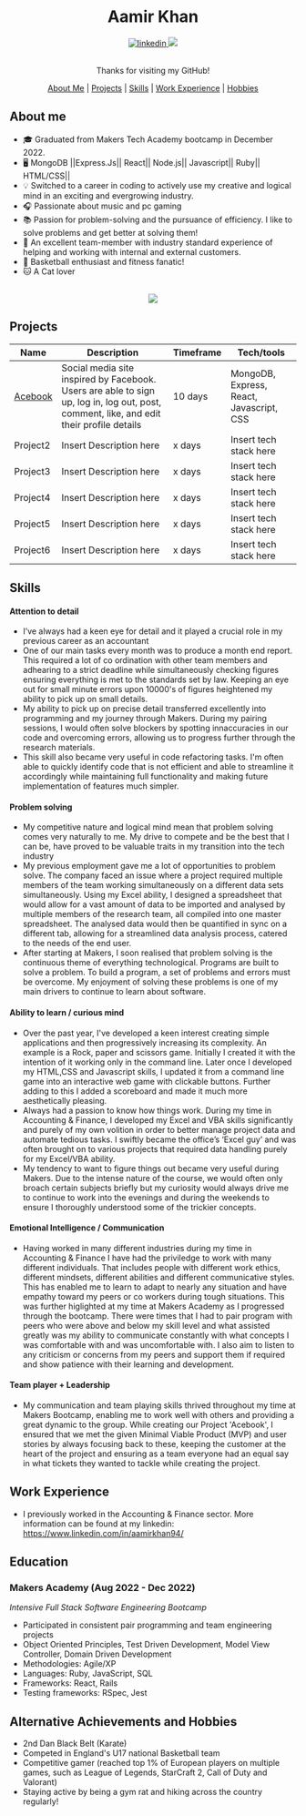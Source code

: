 <div align="center">
  <h1>Aamir Khan</h1>

  <div align="center">
    <a href="https://www.linkedin.com/in/aamirkhan94//">
        <img alt="linkedin" title="My LinkedIn Page" src="https://img.shields.io/badge/LinkedIn-0077B5?style=for-the-badge&logo=linkedin&logoColor=white" />
    </a>
    <a href="https://www.codewars.com/users/HoodieB">
        <img src="https://img.shields.io/badge/CodeWars-%23AD2C27?style=for-the-badge&logo=codewars&logoColor=white" />
    </a>
  </div>
  <br>

  Thanks for visiting my GitHub!

  [About Me](#About-me) | [Projects](#projects) | [Skills](#skills) | [Work Experience](#work-experience) | [Hobbies](#alternative-achievements-and-hobbies)

</div>


## About me

* :mortar_board: Graduated from Makers Tech Academy bootcamp in December 2022.
* :desktop_computer: MongoDB ||Express.Js|| React|| Node.js|| Javascript|| Ruby|| HTML/CSS||
* :bulb: Switched to a career in coding to actively use my creative and logical mind in an exciting and evergrowing industry.
* :headphones: Passionate about music and pc gaming
* :books: Passion for problem-solving and the pursuance of efficiency. I like to solve problems and get better at solving them!
* :handshake: An excellent team-member with industry standard experience of helping and working with internal and external customers.
* :basketball: Basketball enthusiast and fitness fanatic!
* :cat: A Cat lover


<br>

<div align="center">
  <a href="https://github.com/anuraghazra/github-readme-stats">
    <img src="https://github-readme-stats.vercel.app/api?username=AamirKhanDev&show_icons=true&hide=stars,issues&card_width=200&theme=dark" />
  </a>
</div>


## Projects

| Name                         | Description       | Timeframe | Tech/tools        |
| ---------------------------- | ----------------- | --------- | ----------------- |
| [Acebook](https://github.com/AamirKhanDev/acebook-team-bikini-bottom) | Social media site inspired by Facebook. Users are able to sign up, log in, log out, post, comment, like, and edit their profile details | 10 days | MongoDB,  Express, React, Javascript, CSS |
| Project2 | Insert Description here | x days | Insert tech stack here |
| Project3 | Insert Description here | x days | Insert tech stack here |
| Project4 | Insert Description here | x days | Insert tech stack here |
| Project5 | Insert Description here | x days | Insert tech stack here |
| Project6 | Insert Description here | x days | Insert tech stack here |


## Skills 

#### Attention to detail
- I’ve always had a keen eye for detail and it played a crucial role in my previous career as an accountant 
- One of our main tasks every month was to produce a month end report. This required a lot of co ordination with other team members and adhearing to a strict deadline while simultaneously checking figures ensuring everything is met to the standards set by law. Keeping an eye out for small minute errors upon 10000's of figures heightened my ability to pick up on small details.
- My ability to pick up on precise detail transferred excellently into programming and my journey through Makers. During my pairing sessions, I would often solve blockers by spotting innaccuracies in our code and overcoming errors, allowing us to progress further through the research materials.
- This skill also became very useful in code refactoring tasks. I'm often able to quickly identify code that is not efficient and able to streamline it accordingly while maintaining full functionality and making future implementation of features much simpler. 

#### Problem solving
- My competitive nature and logical mind mean that problem solving comes very naturally to me. My drive to compete and be the best that I can be, have proved to be valuable traits in my transition into the tech industry
- My previous employment gave me a lot of opportunities to problem solve. The company faced an issue where a project required multiple members of the team working simultaneously on a different data sets simultaneously. Using my Excel ability, I designed a spreadsheet that would allow for a vast amount of data to be imported and analysed by multiple members of the research team, all compiled into one master spreadsheet. The analysed data would then be quantified in sync on a different tab, allowing for a streamlined data analysis process, catered to the needs of the end user.
- After starting at Makers, I soon realised that problem solving is the continuous theme of everything technological. Programs are built to solve a problem. To build a program, a set of problems and errors must be overcome. My enjoyment of solving these problems is one of my main drivers to continue to learn about software. 

#### Ability to learn / curious mind
- Over the past year, I've developed a keen interest creating simple applications and then progressively increasing its complexity. An example is a Rock, paper and scissors game. Initially I created it with the intention of it working only in the command line. Later once I developed my HTML,CSS and Javascript skills, I updated it from a command line game into an interactive web game with clickable buttons. Further adding to this I added a scoreboard and made it much more aesthetically pleasing.
- Always had a passion to know how things work. During my time in Accounting & Finance, I developed my Excel and VBA skills significantly and purely of my own volition in order to better manage project data and automate tedious tasks. I swiftly became the office’s ‘Excel guy’ and was often brought on to various projects that required data handling purely for my Excel/VBA ability.
- My tendency to want to figure things out became very useful during Makers. Due to the intense nature of the course, we would often only broach certain subjects briefly but my curiosity would always drive me to continue to work into the evenings and during the weekends to ensure I thoroughly understood some of the trickier concepts.

#### Emotional Intelligence / Communication
- Having worked in many different industries during my time in Accounting & Finance I have had the priviledge to work with many different individuals. That includes people with different work ethics, different mindsets, different abilities and different communicative styles. This has enabled me to learn to adapt to nearly any situation and have empathy toward my peers or co workers during tough situations. This was further higlighted at my time at Makers Academy as I progressed through the bootcamp. There were times that I had to pair program with peers who were above and below my skill level and what assisted greatly was my ability to communicate constantly with what concepts I was comfortable with and was uncomfortable with. I also aim to listen to any criticism or concerns from my peers and support them if required and show patience with their learning and development.

#### Team player + Leadership
- My communication and team playing skills thrived throughout my time at Makers Bootcamp, enabling me to work well with others and providing a great dynamic to the group. While creating our Project 'Acebook', I ensured that we met the given Minimal Viable Product (MVP) and user stories by always focusing back to these, keeping the customer at the heart of the project and ensuring as a team everyone had an equal say in what tickets they wanted to tackle while creating the project.


## Work Experience

- I previously worked in the Accounting & Finance sector. More information can be found at my linkedin: https://www.linkedin.com/in/aamirkhan94/

## Education

### Makers Academy (Aug 2022 - Dec 2022)
_Intensive Full Stack Software Engineering Bootcamp_
- Participated in consistent pair programming and team engineering projects
- Object Oriented Principles, Test Driven Development, Model View Controller, Domain Driven Development
- Methodologies: Agile/XP
- Languages: Ruby, JavaScript, SQL
- Frameworks: React, Rails
- Testing frameworks: RSpec, Jest



## Alternative Achievements and Hobbies

- 2nd Dan Black Belt (Karate)
- Competed in England's U17 national Basketball team
- Competitive gamer (reached top 1% of European players on multiple games, such as League of Legends, StarCraft 2, Call of Duty and Valorant)
- Staying active by being a gym rat and hiking across the country regularly!
